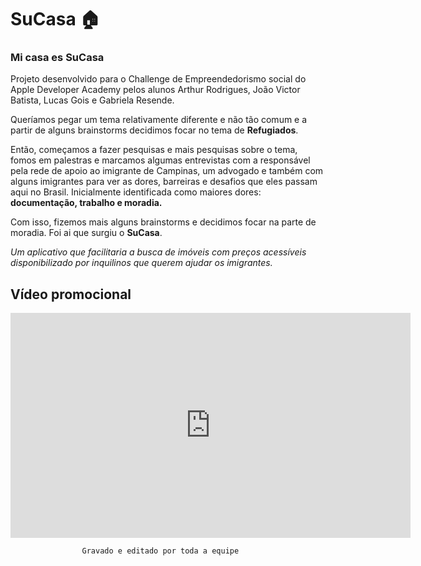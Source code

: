 # SuCasa 🏠
### Mi casa es SuCasa

Projeto desenvolvido para o Challenge de Empreendedorismo social do Apple Developer Academy pelos alunos Arthur Rodrigues, João Victor Batista, Lucas Gois e Gabriela Resende.

Queríamos pegar um tema relativamente diferente e não tão comum e a partir de alguns brainstorms decidimos focar no tema de **Refugiados**.

Então, começamos a fazer pesquisas e mais pesquisas sobre o tema, fomos em palestras e marcamos algumas entrevistas com a responsável pela rede de apoio ao imigrante de Campinas, um advogado e também com alguns imigrantes para ver as dores, barreiras e desafios que eles passam aqui no Brasil. 
Inicialmente identificada como maiores dores: **documentação, trabalho e moradia.**

Com isso, fizemos mais alguns brainstorms e decidimos focar na parte de moradia. Foi ai que surgiu o **SuCasa**. 

*Um aplicativo que facilitaria a busca de imóveis com preços acessíveis disponibilizado por inquilinos que querem ajudar os imigrantes.*


## Vídeo promocional 
<iframe width="640" height="360" src="https://www.youtube.com/embed/oWF0W7bP9ys" frameborder="0" allow="accelerometer; autoplay; clipboard-write; encrypted-media; gyroscope; picture-in-picture" allowfullscreen> </iframe>

					Gravado e editado por toda a equipe 

